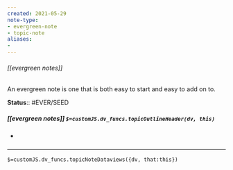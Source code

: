 ```yaml
---
created: 2021-05-29
note-type: 
- evergreen-note
- topic-note
aliases:
- 
---
```

 
###### [[evergreen notes]]

An evergreen note is one that is both easy to start and easy to add on to. 

**Status**:: #EVER/SEED

##### [[evergreen notes]] `$=customJS.dv_funcs.topicOutlineHeader(dv, this)`

- 


### <hr class="dataviews"/>
`$=customJS.dv_funcs.topicNoteDataviews({dv, that:this})`